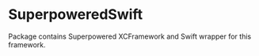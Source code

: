 # SuperpoweredSwift

Package contains Superpowered XCFramework and Swift wrapper for this framework.

